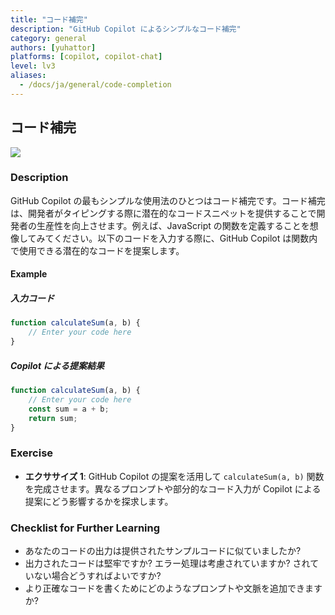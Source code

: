 ```yaml
---
title: "コード補完"
description: "GitHub Copilot によるシンプルなコード補完"
category: general
authors: [yuhattor] 
platforms: [copilot, copilot-chat]
level: lv3
aliases:
  - /docs/ja/general/code-completion
---
```


## コード補完

[<img src="https://img.shields.io/badge/Lv3-Mature_Best_Practice-brightgreen">](https://github.com/orgs/AI-Native-Development/projects/1/)

### Description

GitHub Copilot の最もシンプルな使用法のひとつはコード補完です。コード補完は、開発者がタイピングする際に潜在的なコードスニペットを提供することで開発者の生産性を向上させます。例えば、JavaScript の関数を定義することを想像してみてください。以下のコードを入力する際に、GitHub Copilot は関数内で使用できる潜在的なコードを提案します。

#### Example

##### 入力コード

```javascript
function calculateSum(a, b) {
    // Enter your code here
}
```

##### Copilot による提案結果

```javascript
function calculateSum(a, b) {
    // Enter your code here
    const sum = a + b;
    return sum;
}
```

### Exercise

- **エクササイズ 1**: GitHub Copilot の提案を活用して `calculateSum(a, b)` 関数を完成させます。異なるプロンプトや部分的なコード入力が Copilot による提案にどう影響するかを探求します。

### Checklist for Further Learning

- あなたのコードの出力は提供されたサンプルコードに似ていましたか?
- 出力されたコードは堅牢ですか? エラー処理は考慮されていますか? されていない場合どうすればよいですか?
- より正確なコードを書くためにどのようなプロンプトや文脈を追加できますか?
